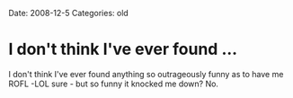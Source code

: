 Date: 2008-12-5
Categories: old

# I don't think I've ever found ...

I don't think I've ever found anything so outrageously funny as to have me ROFL -LOL sure - but so funny it knocked me down? No.
